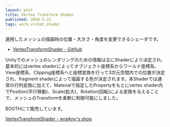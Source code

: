```yaml
---
layout: post
title: Vertex Transform Shader
published: 2019-3-21
tags: work,vrchat,shader
---
```


適用したメッシュの描画時の位置・大きさ・角度を変更できるシェーダです。

- [VertexTransformShader - GitHub](https://github.com/wraikny/VertexTransformShader)

<!--more-->

Unityでのメッシュのレンダリングのための情報は主にShaderにより決定され、基本的にはvertex shaderによってオブジェクト座標系からワールド座標系、View座標系、Clipping座標系へと座標変換を行って3次元空間内での位置が決定され、fragment shaderによって描画する色が決定されます。本Shaderでは通常の行列変換に加えて、Materialで指定したPropertyをもとにvertex shader内でPosition(平行移動)、Scale(拡大)、Rotation(回転)による変換を与えることで、メッシュのTransformを柔軟に制御可能にしました。


BOOTHにて販売しています。

[VertexTransformShader - wraikny's shop](https://wraikny.booth.pm/items/1222332)

